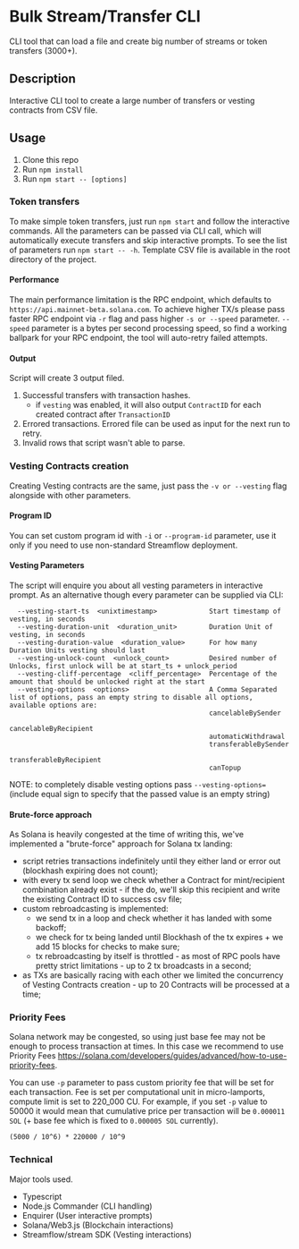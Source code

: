 # Bulk Stream/Transfer CLI

CLI tool that can load a file and create big number of streams or token transfers (3000+).

## Description

Interactive CLI tool to create a large number of transfers or vesting contracts from CSV file.

## Usage

1. Clone this repo
2. Run `npm install`
3. Run `npm start -- [options]`

### Token transfers

To make simple token transfers, just run `npm start` and follow the interactive commands.
All the parameters can be passed via CLI call, which will automatically execute transfers and skip interactive prompts.
To see the list of parameters run `npm start -- -h`.
Template CSV file is available in the root directory of the project.

#### Performance

The main performance limitation is the RPC endpoint, which defaults to `https://api.mainnet-beta.solana.com`.
To achieve higher TX/s please pass faster RPC endpoint via `-r` flag and pass higher `-s or --speed` parameter.
`--speed` parameter is a bytes per second processing speed, so find a working ballpark for your RPC endpoint, the tool will auto-retry failed attempts.

#### Output

Script will create 3 output filed.

1. Successful transfers with transaction hashes.
   - if `vesting` was enabled, it will also output `ContractID` for each created contract after `TransactionID`
2. Errored transactions. Errored file can be used as input for the next run to retry.
3. Invalid rows that script wasn't able to parse.

### Vesting Contracts creation

Creating Vesting contracts are the same, just pass the `-v or --vesting` flag alongside with other parameters.

#### Program ID

You can set custom program id with `-i` or `--program-id` parameter, use it only if you need to use non-standard Streamflow deployment.

#### Vesting Parameters

The script will enquire you about all vesting parameters in interactive prompt. As an alternative though every parameter can be supplied via CLI:

```
  --vesting-start-ts  <unixtimestamp>             Start timestamp of vesting, in seconds
  --vesting-duration-unit  <duration_unit>        Duration Unit of vesting, in seconds
  --vesting-duration-value  <duration_value>      For how many Duration Units vesting should last
  --vesting-unlock-count  <unlock_count>          Desired number of Unlocks, first unlock will be at start_ts + unlock_period
  --vesting-cliff-percentage  <cliff_percentage>  Percentage of the amount that should be unlocked right at the start
  --vesting-options  <options>                    A Comma Separated list of options, pass an empty string to disable all options, available options are:
                                                  cancelableBySender
                                                  cancelableByRecipient
                                                  automaticWithdrawal
                                                  transferableBySender
                                                  transferableByRecipient
                                                  canTopup
```

NOTE: to completely disable vesting options pass `--vesting-options=` (include equal sign to specify that the passed value is an empty string)

#### Brute-force approach

As Solana is heavily congested at the time of writing this, we've implemented a "brute-force" approach for Solana tx landing:

- script retries transactions indefinitely until they either land or error out (blockhash expiring does not count);
- with every tx send loop we check whether a Contract for mint/recipient combination already exist - if the do, we'll skip this recipient and write the existing Contract ID to success csv file;
- custom rebroadcasting is implemented:
  - we send tx in a loop and check whether it has landed with some backoff;
  - we check for tx being landed until Blockhash of the tx expires + we add 15 blocks for checks to make sure;
  - tx rebroadcasting by itself is throttled - as most of RPC pools have pretty strict limitations - up to 2 tx broadcasts in a second;
- as TXs are basically racing with each other we limited the concurrency of Vesting Contracts creation - up to 20 Contracts will be processed at a time;

### Priority Fees

Solana network may be congested, so using just base fee may not be enough to process transaction at times. In this case we recommend to use Priority Fees https://solana.com/developers/guides/advanced/how-to-use-priority-fees.

You can use `-p` parameter to pass custom priority fee that will be set for each transaction. Fee is set per computational unit in micro-lamports, compute limit is set to 220_000 CU. For example, if you set `-p` value to 50000 it would mean that cumulative price per transaction will be `0.000011 SOL` (+ base fee which is fixed to `0.000005 SOL` currently).

```
(5000 / 10^6) * 220000 / 10^9
```

### Technical

Major tools used.

- Typescript
- Node.js Commander (CLI handling)
- Enquirer (User interactive prompts)
- Solana/Web3.js (Blockchain interactions)
- Streamflow/stream SDK (Vesting interactions)
